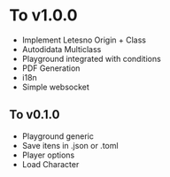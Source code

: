 # To v1.0.0

- Implement Letesno Origin + Class
- Autodidata Multiclass
- Playground integrated with conditions
- PDF Generation
- i18n
- Simple websocket

## To v0.1.0

- Playground generic
- Save itens in .json or .toml
- Player options
- Load Character
